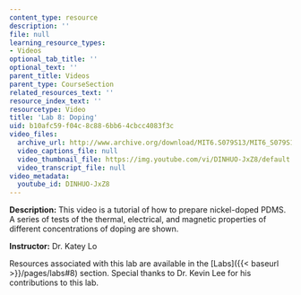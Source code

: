```yaml
---
content_type: resource
description: ''
file: null
learning_resource_types:
- Videos
optional_tab_title: ''
optional_text: ''
parent_title: Videos
parent_type: CourseSection
related_resources_text: ''
resource_index_text: ''
resourcetype: Video
title: 'Lab 8: Doping'
uid: b10afc59-f04c-8c88-6bb6-4cbcc4083f3c
video_files:
  archive_url: http://www.archive.org/download/MIT6.S079S13/MIT6_S079S13_lab08_300k.mp4
  video_captions_file: null
  video_thumbnail_file: https://img.youtube.com/vi/DINHUO-JxZ8/default.jpg
  video_transcript_file: null
video_metadata:
  youtube_id: DINHUO-JxZ8
---
```


**Description:** This video is a tutorial of how to prepare nickel-doped PDMS. A series of tests of the thermal, electrical, and magnetic properties of different concentrations of doping are shown.

**Instructor:** Dr. Katey Lo

Resources associated with this lab are available in the [Labs]({{< baseurl >}}/pages/labs#8) section. Special thanks to Dr. Kevin Lee for his contributions to this lab.